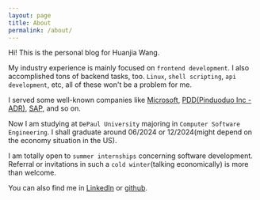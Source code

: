```yaml
---
layout: page
title: About
permalink: /about/
---
```


Hi! This is the personal blog for Huanjia Wang.

My industry experience is mainly focused on `frontend development`. I also accomplished tons of backend tasks, too. `Linux`, `shell scripting`, `api development`, etc, all of these won't be a problem for me.

I served some well-known companies like [Microsoft](https://www.microsoft.com/), [PDD(Pinduoduo Inc - ADR)](https://www.temu.com/), [SAP](https://www.sap.com/), and so on.

Now I am studying at `DePaul University` majoring in `Computer Software Engineering`. I shall graduate around 06/2024 or 12/2024(might depend on the economy situation in the US).

I am totally open to `summer internships` concerning software development. Referral or invitations in such a `cold winter`(talking economically) is more than welcome.

You can also find me in [LinkedIn](https://www.linkedin.com/in/berrywhj/) or [github](https://github.com/berrywhj).
